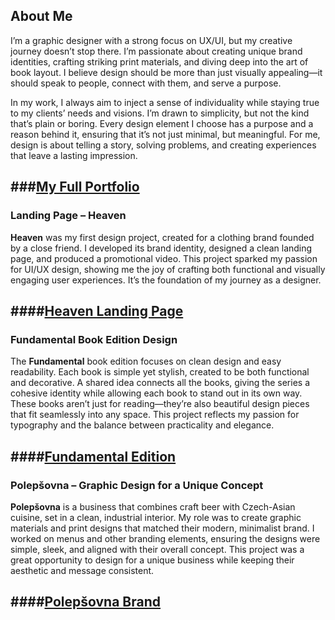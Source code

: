 ## **About Me**  

I’m a graphic designer with a strong focus on UX/UI, but my creative journey doesn’t stop there. I’m passionate about creating unique brand identities, crafting striking print materials, and diving deep into the art of book layout. I believe design should be more than just visually appealing—it should speak to people, connect with them, and serve a purpose.  

In my work, I always aim to inject a sense of individuality while staying true to my clients’ needs and visions. I’m drawn to simplicity, but not the kind that’s plain or boring. Every design element I choose has a purpose and a reason behind it, ensuring that it’s not just minimal, but meaningful. For me, design is about telling a story, solving problems, and creating experiences that leave a lasting impression.  


###[My Full Portfolio](https://tomasjindrak.myportfolio.com/work)
---


### **Landing Page – Heaven**  

**Heaven** was my first design project, created for a clothing brand founded by a close friend. I developed its brand identity, designed a clean landing page, and produced a promotional video. This project sparked my passion for UI/UX design, showing me the joy of crafting both functional and visually engaging user experiences. It’s the foundation of my journey as a designer.  


####[Heaven Landing Page](https://tomasjindrak.myportfolio.com/landing-page-heaven)
---


### **Fundamental Book Edition Design**  
The **Fundamental** book edition focuses on clean design and easy readability. Each book is simple yet stylish, created to be both functional and decorative. A shared idea connects all the books, giving the series a cohesive identity while allowing each book to stand out in its own way. These books aren’t just for reading—they’re also beautiful design pieces that fit seamlessly into any space. This project reflects my passion for typography and the balance between practicality and elegance.  


####[Fundamental Edition](https://tomasjindrak.myportfolio.com/navrh-edice-fundamental)
---


### **Polepšovna – Graphic Design for a Unique Concept**  

**Polepšovna** is a business that combines craft beer with Czech-Asian cuisine, set in a clean, industrial interior. My role was to create graphic materials and print designs that matched their modern, minimalist brand. I worked on menus and other branding elements, ensuring the designs were simple, sleek, and aligned with their overall concept. This project was a great opportunity to design for a unique business while keeping their aesthetic and message consistent.  

####[Polepšovna Brand](https://tomasjindrak.myportfolio.com/polepsovna-brand)
---
